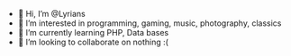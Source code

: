 - 👋 Hi, I’m @Lyrians
- 👀 I’m interested in programming, gaming, music, photography, classics
- 🌱 I’m currently learning PHP, Data bases
- 💞️ I’m looking to collaborate on nothing :(

<!---
Lyrians/Lyrians is a ✨ special ✨ repository because its `README.md` (this file) appears on your GitHub profile.
You can click the Preview link to take a look at your changes.
--->
